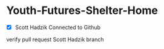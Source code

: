 # Youth-Futures-Shelter-Home

- [x] Scott Hadzik Connected to Github

verify pull request
Scott Hadzik branch 
